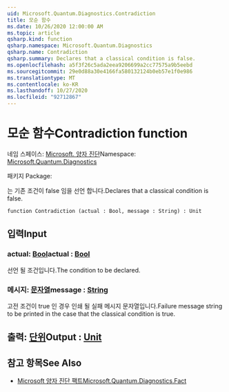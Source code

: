 ```yaml
---
uid: Microsoft.Quantum.Diagnostics.Contradiction
title: 모순 함수
ms.date: 10/26/2020 12:00:00 AM
ms.topic: article
qsharp.kind: function
qsharp.namespace: Microsoft.Quantum.Diagnostics
qsharp.name: Contradiction
qsharp.summary: Declares that a classical condition is false.
ms.openlocfilehash: a5f3f26c5ada2eea9206699a2cc77575a9b5eebd
ms.sourcegitcommit: 29e0d88a30e4166fa580132124b0eb57e1f0e986
ms.translationtype: MT
ms.contentlocale: ko-KR
ms.lasthandoff: 10/27/2020
ms.locfileid: "92712867"
---
```

# <a name="contradiction-function"></a><span data-ttu-id="16457-102">모순 함수</span><span class="sxs-lookup"><span data-stu-id="16457-102">Contradiction function</span></span>

<span data-ttu-id="16457-103">네임 스페이스: [Microsoft. 양자 진단](xref:Microsoft.Quantum.Diagnostics)</span><span class="sxs-lookup"><span data-stu-id="16457-103">Namespace: [Microsoft.Quantum.Diagnostics](xref:Microsoft.Quantum.Diagnostics)</span></span>

<span data-ttu-id="16457-104">패키지 [](https://nuget.org/packages/)</span><span class="sxs-lookup"><span data-stu-id="16457-104">Package: [](https://nuget.org/packages/)</span></span>


<span data-ttu-id="16457-105">는 기존 조건이 false 임을 선언 합니다.</span><span class="sxs-lookup"><span data-stu-id="16457-105">Declares that a classical condition is false.</span></span>

```qsharp
function Contradiction (actual : Bool, message : String) : Unit
```


## <a name="input"></a><span data-ttu-id="16457-106">입력</span><span class="sxs-lookup"><span data-stu-id="16457-106">Input</span></span>

### <a name="actual--bool"></a><span data-ttu-id="16457-107">actual: [Bool](xref:microsoft.quantum.lang-ref.bool)</span><span class="sxs-lookup"><span data-stu-id="16457-107">actual : [Bool](xref:microsoft.quantum.lang-ref.bool)</span></span>

<span data-ttu-id="16457-108">선언 될 조건입니다.</span><span class="sxs-lookup"><span data-stu-id="16457-108">The condition to be declared.</span></span>


### <a name="message--string"></a><span data-ttu-id="16457-109">메시지: [문자열](xref:microsoft.quantum.lang-ref.string)</span><span class="sxs-lookup"><span data-stu-id="16457-109">message : [String](xref:microsoft.quantum.lang-ref.string)</span></span>

<span data-ttu-id="16457-110">고전 조건이 true 인 경우 인쇄 될 실패 메시지 문자열입니다.</span><span class="sxs-lookup"><span data-stu-id="16457-110">Failure message string to be printed in the case that the classical condition is true.</span></span>



## <a name="output--unit"></a><span data-ttu-id="16457-111">출력: [단위](xref:microsoft.quantum.lang-ref.unit)</span><span class="sxs-lookup"><span data-stu-id="16457-111">Output : [Unit](xref:microsoft.quantum.lang-ref.unit)</span></span>



## <a name="see-also"></a><span data-ttu-id="16457-112">참고 항목</span><span class="sxs-lookup"><span data-stu-id="16457-112">See Also</span></span>

- [<span data-ttu-id="16457-113">Microsoft 양자 진단 팩트</span><span class="sxs-lookup"><span data-stu-id="16457-113">Microsoft.Quantum.Diagnostics.Fact</span></span>](xref:Microsoft.Quantum.Diagnostics.Fact)